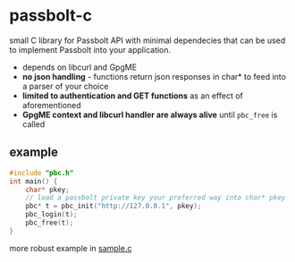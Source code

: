 # passbolt-c
small C library for Passbolt API with minimal dependecies that can be used to implement Passbolt into your application.

- depends on libcurl and GpgME
- **no json handling** - functions return json responses in char* to feed into a parser of your choice
- **limited to authentication and GET functions** as an effect of aforementioned
- **GpgME context and libcurl handler are always alive** until `pbc_free` is called 

## example
```c
#include "pbc.h"
int main() {
    char* pkey;
    // load a passbolt private key your preferred way into char* pkey
    pbc* t = pbc_init("http://127.0.0.1", pkey);
    pbc_login(t);
    pbc_free(t);
}
```
more robust example in [sample.c](sample.c)
